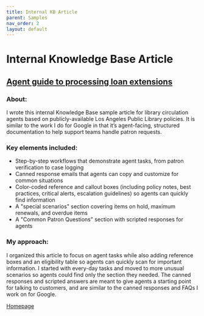 ```yaml
---
title: Internal KB Article
parent: Samples
nav_order: 2
layout: default
---
```


# Internal Knowledge Base Article
<h2><a href="https://nellcgram.github.io/html/Agent guide to processing loan extensions [Gram Sample].html" target="_blank"  rel="noopener noreferrer">Agent guide to processing loan extensions</a></h2>

<h3><b>About:</b></h3>
<p>I wrote this internal Knowledge Base sample article for library circulation agents based on publicly-available Los Angeles Public Library policies. It is similar to the work I do for Google in that it’s agent-facing, structured documentation to help support teams handle patron requests.</p>

<h3><b>Key elements included:</b></h3>
<ul>
<li>Step-by-step workflows that demonstrate agent tasks, from patron verification to case logging</li>
<li>Canned response emails that agents can copy and customize for common situations</li>
<li>Color-coded reference and callout boxes (including policy notes, best practices, critical alerts, escalation guidelines) so agents can quickly find information</li>
<li>A "special scenarios" section covering items on hold, maximum renewals, and overdue items</li>
<li>A "Common Patron Questions" section with scripted responses for agents</li>
</ul>

<h3><b>My approach:</b></h3>
<p>I organized this article to focus on agent tasks while also adding reference boxes and an eligibility table so agents can quickly scan for important information. I started with every-day tasks and moved to more unusual scenarios so agents could find only the section they needed. The canned responses and scripted answers are meant to give agents a starting point for talking to customers, and are similar to the canned responses and FAQs I work on for Google.</p>

<a href="https://nellcgram.github.io" target="_blank" rel="noopener noreferrer">Homepage</a>

